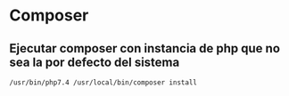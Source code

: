# Composer

## Ejecutar composer con instancia de php que no sea la por defecto del sistema

```bash
/usr/bin/php7.4 /usr/local/bin/composer install
```


